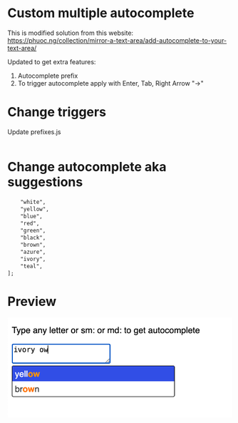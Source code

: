# Custom multiple autocomplete

This is modified solution from this website: https://phuoc.ng/collection/mirror-a-text-area/add-autocomplete-to-your-text-area/

Updated to get extra features:

1. Autocomplete prefix
2. To trigger autocomplete apply with Enter, Tab, Right Arrow "→"

# Change triggers

Update prefixes.js

```export const prefixes = [" ", "sm:", "md:"];
```

# Change autocomplete aka suggestions

```export const suggestions = [
    "white",
    "yellow",
    "blue",
    "red",
    "green",
    "black",
    "brown",
    "azure",
    "ivory",
    "teal",
];
```

# Preview

![alt text](preview.png "Preview")





